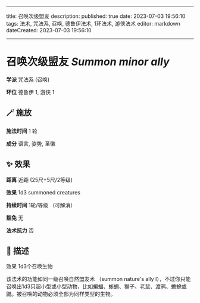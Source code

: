 
---
title: 召唤次级盟友
description: 
published: true
date: 2023-07-03 19:56:10
tags: 法术, 咒法系, 召唤, 德鲁伊法术, 1环法术, 游侠法术
editor: markdown
dateCreated: 2023-07-03 19:56:10

---

# **召唤次级盟友** *Summon minor ally*

**学派** 咒法系 (召唤) 

**环位** 德鲁伊 1, 游侠 1

## 🪄 施放

**施法时间** 1 轮

**成分** 语言, 姿势, 圣徽

## ✨ 效果  

**距离** 近距 (25尺+5尺/2等级) 

**效果** 1d3 summoned creatures 

**持续时间** 1轮/等级 （可解消） 

**豁免** 无

**法术抗力** 否

## 📖 描述

效果          1d3个召唤生物

该法术的功能如同一级召唤自然盟友术 （summon nature's ally I），不过你只能召唤出1d3只超小型或小型动物，比如蝙蝠、蜥蜴、猴子、老鼠、渡鸦、蟾蜍或鼬。被召唤的动物必须全部为同样类型的生物。
    